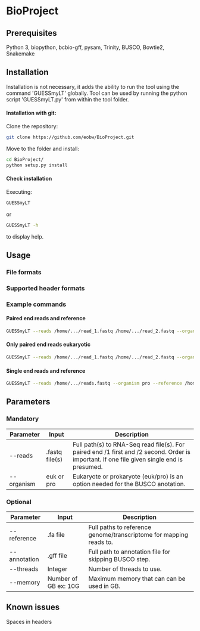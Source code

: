 # BioProject

## Prerequisites
Python 3, biopython, bcbio-gff, pysam, Trinity, BUSCO, Bowtie2, Snakemake

## Installation
Installation is not necessary, it adds the ability to run the tool using the command 'GUESSmyLT' globally. Tool can be used by running the python script 'GUESSmyLT.py' from within the tool folder.

#### Installation with git:

Clone the repository:

```bash
git clone https://github.com/eobw/BioProject.git
```

Move to the folder and install:

```bash
cd BioProject/
python setup.py install
```

#### Check installation

Executing:
```bash
GUESSmyLT
```

or

```bash
GUESSmyLT -h
```

to display help.

## Usage

### File formats


### Supported header formats

### Example commands

#### Paired end reads and reference
```bash
GUESSmyLT --reads /home/.../read_1.fastq /home/.../read_2.fastq --organism pro --reference /home/.../ref.fa
```

#### Only paired end reads eukaryotic
```bash
GUESSmyLT --reads /home/.../read_1.fastq /home/.../read_2.fastq --organism euk
```

#### Single end reads and reference
```bash
GUESSmyLT --reads /home/.../reads.fastq --organism pro --reference /home/.../ref.fa
```

## Parameters

### Mandatory

| Parameter | Input | Description |
| --- | --- | --- |
| --reads | .fastq file(s) | Full path(s) to RNA-Seq read file(s). For paired end /1 first and /2 second. Order is important. If one file given single end is presumed. |
| --organism | euk or pro | Eukaryote or prokaryote (euk/pro) is an option needed for the BUSCO anotation. |



### Optional
| Parameter | Input | Description |
| --- | --- | --- |
| --reference | .fa file | Full paths to reference genome/transcriptome for mapping reads to. |
| --annotation | .gff file | Full path to annotation file for skipping BUSCO step. |
| --threads | Integer | Number of threads to use. |
| --memory | Number of GB ex: 10G | Maximum memory that can can be used in GB. |

## Known issues
Spaces in headers
